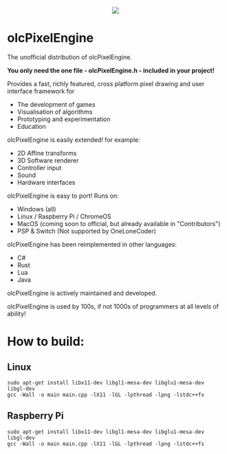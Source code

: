 <p align="center">
  <a href="https://discord.gg/56t9rgTC"> <img src="https://img.shields.io/discord/363114203084488708?logo=discord"> </a>
</p>

# olcPixelEngine
The unofficial distribution of olcPixelEngine.

**You only need the one file - olcPixelEngine.h - included in your project!**

Provides a fast, richly featured, cross platform pixel drawing and user interface framework for
 * The development of games
 * Visualisation of algorithms
 * Prototyping and experimentation
 * Education

olcPixelEngine is easily extended! for example:
 * 2D Affine transforms
 * 3D Software renderer
 * Controller input
 * Sound
 * Hardware interfaces
 
olcPixelEngine is easy to port! Runs on:
 * Windows (all)
 * Linux / Raspberry Pi / ChromeOS
 * MacOS (coming soon to official, but already available in "Contributors")
 * PSP & Switch (Not supported by OneLoneCoder)
 
olcPixelEngine has been reimplemented in other languages:
 * C#
 * Rust
 * Lua
 * Java
  
olcPixelEngine is actively maintained and developed.

olcPixelEngine is used by 100s, if not 1000s of programmers at all levels of ability!


# How to build:
## Linux
```
sudo apt-get install libx11-dev libgl1-mesa-dev libglu1-mesa-dev libgl-dev
gcc -Wall -o main main.cpp -lX11 -lGL -lpthread -lpng -lstdc++fs

```
## Raspberry Pi
```
sudo apt-get install libx11-dev libgl1-mesa-dev libglu1-mesa-dev libgl-dev
gcc -Wall -o main main.cpp -lX11 -lGL -lpthread -lpng -lstdc++fs
```
